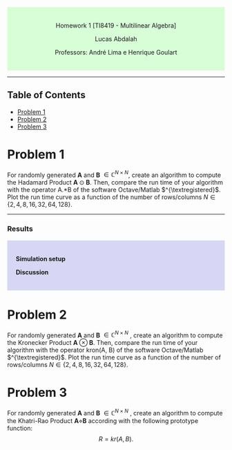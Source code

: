 <div style="background-color:rgb(100, 255, 100, 0.25); text-align:center; padding:20px">
<p> 
Homework 1 [TI8419 - Multilinear Algebra]

Lucas Abdalah

Professors: André Lima e Henrique Goulart

</p> 
</div>

- - - 

## Table of Contents
- [Problem 1](#problem-1)
- [Problem 2](#problem-2)
- [Problem 3](#problem-3)

# Problem 1

For randomly generated $\mathbf{A}$ and $\mathbf{B}$ $\in \mathbb{C}^{N\times N}$, create an algorithm to compute the Hadamard Product $\mathbf{A} \odot \mathbf{B}$. Then, compare the run time of your algorithm with the operator A.*B of the software Octave/Matlab $^{\textregistered}$. Plot the run time curve as a function of the number of rows/columns $N \in \{2, 4, 8, 16, 32, 64, 128\}$.

---
### Results

<div style="background-color:rgba(0, 0, 200, 0.15); text-align:justify; padding:20px">
<p>

**Simulation setup**

<!-- - 100 Monte Carlo Runs;
- Each Monte Carlo iteration uses a new matrix initialization from a Normal distribution $\mathcal{N}(0,\,1)\,$;
- Compute the mean for each value, for $N = 2,4,6,8,16,32,64$. -->

**Discussion**

<!-- We can see that for all values of $N$, the second method outperforms the first. For small values of $N$, the difference is more subtle, ten times faster. However as the $N$ increases, the performance gap increases up to a hundred times faster. -->

</p>
</div>

<!-- <p align="center">
<img src="https://raw.githubusercontent.com/lucasabdalah/Courses-HWs/master/Master/TIP8419-ALGEBRA_LINEAR_E_MULTILINEAR/homework/hw0/code/hw0-problem1-a.png" alt="Kronecker Product and Matrix Inversion Cost Figure" title="Kronecker Product and Matrix Inversion Cost" width="512" />
</p> -->

<!-- ------------------------------------------------------------------------->

# Problem 2 
For randomly generated $\mathbf{A}$ and $\mathbf{B}$ $\in \mathbb{C}^{N\times N}$ , create an algorithm to compute the Kronecker Product $\mathbf{A} \otimes \mathbf{B}$. Then, compare the run time of your algorithm with the operator kron(A, B) of the software Octave/Matlab $^{\textregistered}$. Plot the run time curve as a function of the number of rows/columns $N \in \{2, 4, 8, 16, 32, 64, 128\}$.

<!-- ------------------------------------------------------------------------->

# Problem 3
For randomly generated $\mathbf{A}$ and $\mathbf{B}$ $\in \mathbb{C}^{N\times N}$ , create an algorithm to compute the Khatri-Rao Product $\mathbf{A} \diamond \mathbf{B}$ according with the following prototype function: 
$$\begin{equation*} R = kr(A, B). \end{equation*}$$

<!-- ------------------------------------------------------------------------->

<!-- [Problem 1.b script][1]
[Problem 1.b script][2]

[1]: <https://github.com/lucasabdalah/Courses-HWs/blob/c185d153949c2784ac8e6e173d775dca0b3fef04/Master/TIP8419-ALGEBRA_LINEAR_E_MULTILINEAR/homework/hw0/code/hw0_problem1_a.m#L4> (Problem 1.a script)
[2]: <https://github.com/lucasabdalah/Courses-HWs/blob/c185d153949c2784ac8e6e173d775dca0b3fef04/Master/TIP8419-ALGEBRA_LINEAR_E_MULTILINEAR/homework/hw0/code/hw0_problem1_b.m#L4> (Problem 1.b script) -->